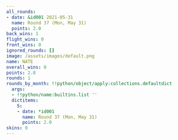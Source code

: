 ```yaml
---
all_rounds:
- date: &id001 2021-05-31
  name: Round 37 (Mon, May 31)
  points: 2.0
back_wins: 1
flight_wins: 0
front_wins: 0
ignored_rounds: []
image: /assets/images/default.png
name: NATE
overall_wins: 0
points: 2.0
rounds: 1
rounds_by_month: !!python/object/apply:collections.defaultdict
  args:
  - !!python/name:builtins.list ''
  dictitems:
    5:
    - date: *id001
      name: Round 37 (Mon, May 31)
      points: 2.0
skins: 0
---
```

